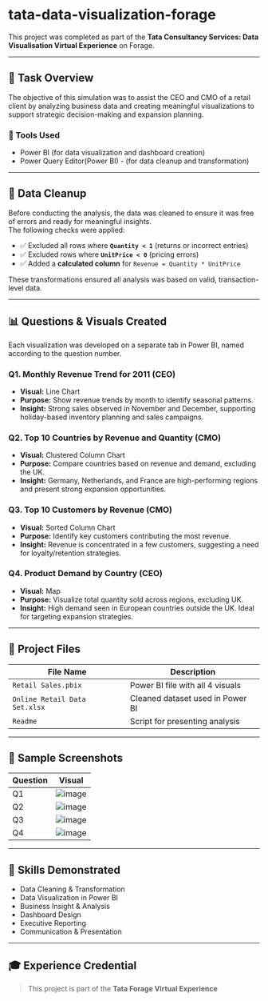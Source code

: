 # tata-data-visualization-forage

This project was completed as part of the **Tata Consultancy Services: Data Visualisation Virtual Experience** on Forage.

---

## 📌 Task Overview

The objective of this simulation was to assist the CEO and CMO of a retail client by analyzing business data and creating meaningful visualizations to support strategic decision-making and expansion planning.

### 🔧 Tools Used
- Power BI (for data visualization and dashboard creation)
- Power Query Editor(Power BI) - (for data cleanup and transformation)

---

## 🧹 Data Cleanup

Before conducting the analysis, the data was cleaned to ensure it was free of errors and ready for meaningful insights.  
The following checks were applied:

- ✅ Excluded all rows where **`Quantity < 1`** (returns or incorrect entries)
- ✅ Excluded rows where **`UnitPrice < 0`** (pricing errors)
- ✅ Added a **calculated column** for `Revenue = Quantity * UnitPrice`

These transformations ensured all analysis was based on valid, transaction-level data.

---

## 📊 Questions & Visuals Created

Each visualization was developed on a separate tab in Power BI, named according to the question number.

### **Q1. Monthly Revenue Trend for 2011 (CEO)**
- **Visual:** Line Chart
- **Purpose:** Show revenue trends by month to identify seasonal patterns.
- **Insight:** Strong sales observed in November and December, supporting holiday-based inventory planning and sales campaigns.

### **Q2. Top 10 Countries by Revenue and Quantity (CMO)**
- **Visual:** Clustered Column Chart
- **Purpose:** Compare countries based on revenue and demand, excluding the UK.
- **Insight:** Germany, Netherlands, and France are high-performing regions and present strong expansion opportunities.

### **Q3. Top 10 Customers by Revenue (CMO)**
- **Visual:** Sorted Column Chart
- **Purpose:** Identify key customers contributing the most revenue.
- **Insight:** Revenue is concentrated in a few customers, suggesting a need for loyalty/retention strategies.

### **Q4. Product Demand by Country (CEO)**
- **Visual:** Map
- **Purpose:** Visualize total quantity sold across regions, excluding UK.
- **Insight:** High demand seen in European countries outside the UK. Ideal for targeting expansion strategies.

---

## 📂 Project Files

| File Name                     | Description                          |
|------------------------------ |--------------------------------------|
| `Retail Sales.pbix`           | Power BI file with all 4 visuals     |
| `Online Retail Data Set.xlsx` | Cleaned dataset used in Power BI     |
| `Readme`                      | Script for presenting analysis       |


---

## 📸 Sample Screenshots

| Question | Visual                                                                                    |
|----------|-------------------------------------------------------------------------------------------|
| Q1       |![image](https://github.com/user-attachments/assets/878870c8-44ea-46e9-907c-70e4357df05a)  |
| Q2       |![image](https://github.com/user-attachments/assets/c20418c8-d140-43c3-b7f4-dc6157b4b186)  |
| Q3       |![image](https://github.com/user-attachments/assets/5e79bd20-cafd-4e50-9d89-3dfdafb16cab)  |
| Q4       |![image](https://github.com/user-attachments/assets/f3eb637e-2122-4473-9564-42c5349bec25)  |

---

## 🧠 Skills Demonstrated

- Data Cleaning & Transformation
- Data Visualization in Power BI
- Business Insight & Analysis
- Dashboard Design
- Executive Reporting
- Communication & Presentation

---

## 🎓 Experience Credential

> This project is part of the **Tata Forage Virtual Experience**  


